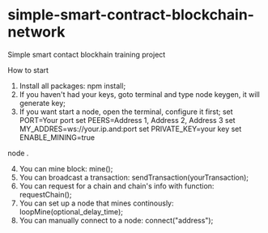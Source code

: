 # simple-smart-contract-blockchain-network
Simple smart contact blockhain training project

How to start 

1. Install all packages: npm install;
2. If you haven't had your keys, goto terminal and type node keygen, it will generate key;
3. If you want start a node, open the terminal, configure it first;
set PORT=Your port
set PEERS=Address 1, Address 2, Address 3
set MY_ADDRES=ws://your.ip.and:port
set PRIVATE_KEY=your key
set ENABLE_MINING=true

node .

4. You can mine block: mine();
5. You can broadcast a transaction: sendTransaction(yourTransaction);
6. You can request for a chain and chain's info with function: requestChain();
7. You can set up a node that mines continously: loopMine(optional_delay_time);
8. You can manually connect to a node: connect("address");
